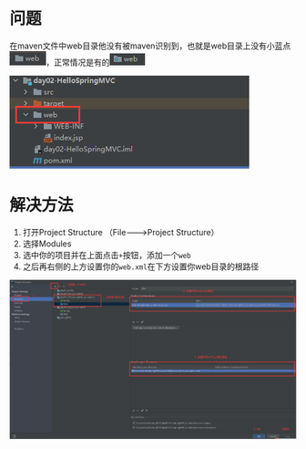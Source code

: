 # 问题

在maven文件中web目录他没有被maven识别到，也就是web目录上没有小蓝点![image-20210219140521926](解决maven无法识别web目录.assets/image-20210219140521926.png)，正常情况是有的![image-20210219135723311](解决maven无法识别web目录.assets/image-20210219135723311.png)

![image-20210219135526040](解决maven无法识别web目录.assets/image-20210219135526040.png)

# 解决方法

1. 打开Project Structure	（File--->Project Structure）
2. 选择Modules
3. 选中你的项目并在上面点击`+`按钮，添加一个`web`
4. 之后再右侧的上方设置你的`web.xml`在下方设置你web目录的根路径

![image-20210219140349717](解决maven无法识别web目录.assets/image-20210219140349717.png)

